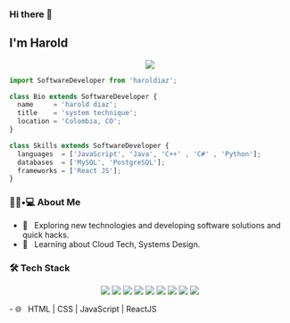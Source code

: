 ### Hi there 👋<h2> I'm Harold</h2>
<p align="center">
  <img src="https://github.com/thompsonemerson/thompsonemerson/raw/master/cover-thompson.png" />
</p>

```js
import SoftwareDeveloper from 'haroldiaz';

class Bio extends SoftwareDeveloper {
  name     = 'harold diaz';
  title    = 'system technique';
  location = 'Colombia, CO';
}

class Skills extends SoftwareDeveloper {
  languages  = ['JavaScript', 'Java', 'C++' , 'C#' , 'Python'];
  databases  = ['MySQL', 'PostgreSQL'];
  frameworks = ['React JS'];
}
```

<h3> 👨🏻•💻 About Me </h3>

- 🤔 &nbsp; Exploring new technologies and developing software solutions and quick hacks.
- 🌱 &nbsp; Learning about Cloud Tech, Systems Design.


<h3>🛠 Tech Stack</h3>

<p align = "center">
<img src="http://img.shields.io/badge/Java%20-F89820?style=flat&logo=java&logoColor=white">

<img src="https://img.shields.io/badge/c++%20-%2300599C.svg?&style=for-the-badge&logo=c%2B%2B&logoColor=white">   
<img src="https://img.shields.io/badge/python%20-%2314354C.svg?&style=for-the-badge&logo=python&logoColor=white">   
<img src="https://img.shields.io/badge/javascript%20-%23323330.svg?&style=for-the-badge&logo=javascript&logoColor=%23F7DF1E">   

<img src="https://img.shields.io/badge/html5%20-%23E34F26.svg?&style=for-the-badge&logo=html5&logoColor=white">   
<img src="https://img.shields.io/badge/css3%20-%231572B6.svg?&style=for-the-badge&logo=css3&logoColor=white">   
<img src="https://img.shields.io/badge/react%20-%2320232a.svg?&style=for-the-badge&logo=react&logoColor=%2361DAFB">  

<img src="https://img.shields.io/badge/git%20-%23F05033.svg?&style=for-the-badge&logo=git&logoColor=white"/>   
<img src="http://img.shields.io/badge/-VS%20Code-000000?style=for-the-badge&logo=Visual-studio-code&logoColor=blue">

</p>
- 🌐 &nbsp; HTML | CSS | JavaScript | ReactJS

